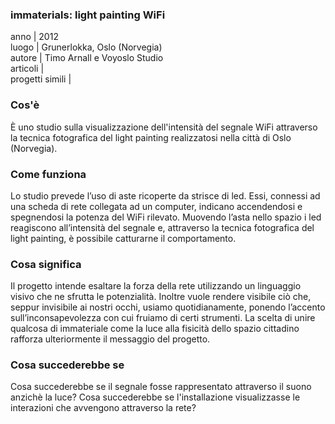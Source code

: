 ### **immaterials: light painting WiFi**
anno | 2012  
luogo | Grunerlokka, Oslo (Norvegia)<br>
autore | Timo Arnall e Voyoslo Studio <br>
articoli | <br>
progetti simili |



### Cos'è
È uno studio sulla visualizzazione dell'intensità del segnale WiFi attraverso la tecnica fotografica del light painting realizzatosi nella città di Oslo (Norvegia).

### Come funziona
Lo studio prevede l’uso di aste ricoperte da strisce di led. Essi, connessi ad una scheda di rete collegata ad un computer, indicano accendendosi e spegnendosi la potenza del WiFi rilevato. Muovendo l’asta nello spazio i led reagiscono all’intensità del segnale e, attraverso la tecnica fotografica del light painting, è possibile catturarne il comportamento.


### Cosa significa
Il progetto intende esaltare la forza della rete utilizzando un linguaggio visivo che ne sfrutta le potenzialità. Inoltre vuole rendere visibile ciò che, seppur invisibile ai nostri occhi, usiamo quotidianamente, ponendo l’accento sull’inconsapevolezza con cui fruiamo di certi strumenti. La scelta di unire qualcosa di immateriale come la luce alla fisicità dello spazio cittadino rafforza ulteriormente il messaggio del progetto.

### Cosa succederebbe se
Cosa succederebbe se il segnale fosse rappresentato attraverso il suono anzichè la luce? Cosa succederebbe se l'installazione visualizzasse le interazioni che avvengono attraverso la rete?
